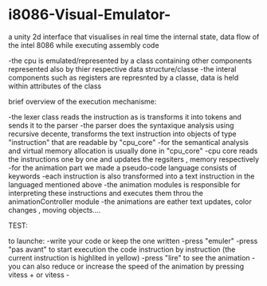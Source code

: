 # i8086-Visual-Emulator-
a unity 2d interface that visualises in real time the internal state, data flow of the intel 8086 while executing assembly code

-the cpu is emulated/represented by a class containing other components represented also by thier respective data structure/classe
-the interal components such as registers are represnted by a classe, data is held within attributes of the class

brief overview of the execution mechanisme: 

-the lexer class reads the instruction as is transforms it into tokens and sends it to the parser
-the parser does the syntaxique analysis using recursive decente, transforms the text instruction into objects of  type "instruction" that are readable by "cpu_core"
-for the semantical analysis and virtual memory allocation is usually done in "cpu_core"
-cpu core reads the instructions one by one and updates the regsiters , memory respectively 
-for the animation part we made a pseudo-code language consists of keywords 
-each instruction is also transformed into a text instruction in the languaged mentioned above
-the animation modules is responsible for interpreting these instructions and executes them throu the animationController module
-the animations are eather text updates, color changes , moving objects....





TEST: 

to launche:
-write your code or keep the one written
-press "emuler" 
-press "pas avant" to start execution the code instruction by instruction (the current instruction is highlited in yellow)
-press "lire" to see the animation 
-you can also reduce  or increase the speed of the animation by pressing vitess + or vitess -
